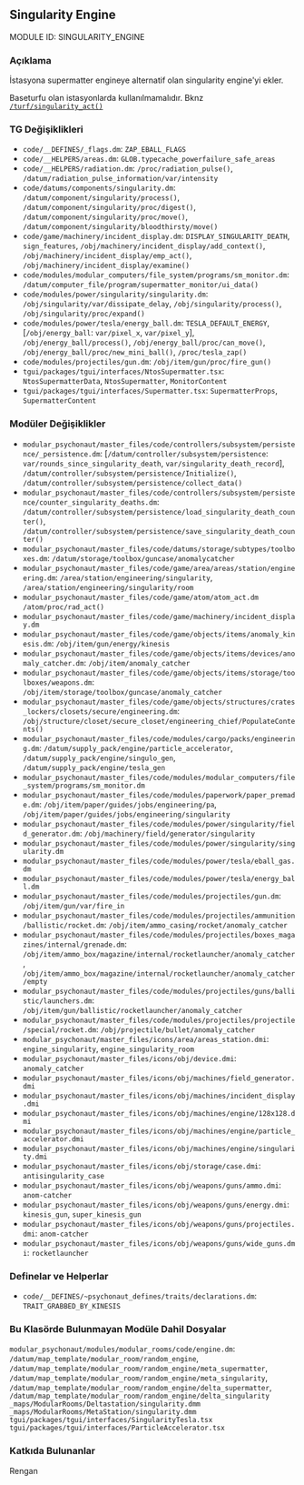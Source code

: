 ## Singularity Engine

MODULE ID: SINGULARITY_ENGINE

### Açıklama

İstasyona supermatter engineye alternatif olan singularity engine'yi ekler.

Baseturfu olan istasyonlarda kullanılmamalıdır. Bknz [`/turf/singularity_act()`](/code/game/turfs/turf.dm#L542)

### TG Değişiklikleri

- `code/__DEFINES/_flags.dm`: `ZAP_EBALL_FLAGS`
- `code/__HELPERS/areas.dm`: `GLOB.typecache_powerfailure_safe_areas`
- `code/__HELPERS/radiation.dm`: `/proc/radiation_pulse()`, `/datum/radiation_pulse_information/var/intensity`
- `code/datums/components/singularity.dm`: `/datum/component/singularity/process()`, `/datum/component/singularity/proc/digest()`, `/datum/component/singularity/proc/move()`, `/datum/component/singularity/bloodthirsty/move()`
- `code/game/machinery/incident_display.dm`: `DISPLAY_SINGULARITY_DEATH`, `sign_features`, `/obj/machinery/incident_display/add_context()`, `/obj/machinery/incident_display/emp_act()`, `/obj/machinery/incident_display/examine()`
- `code/modules/modular_computers/file_system/programs/sm_monitor.dm`: `/datum/computer_file/program/supermatter_monitor/ui_data()`
- `code/modules/power/singularity/singularity.dm`: `/obj/singularity/var/dissipate_delay`, `/obj/singularity/process()`, `/obj/singularity/proc/expand()`
- `code/modules/power/tesla/energy_ball.dm`: `TESLA_DEFAULT_ENERGY`, [`/obj/energy_ball`: `var/pixel_x`, `var/pixel_y`], `/obj/energy_ball/process()`, `/obj/energy_ball/proc/can_move()`, `/obj/energy_ball/proc/new_mini_ball()`, `/proc/tesla_zap()`
- `code/modules/projectiles/gun.dm`: `/obj/item/gun/proc/fire_gun()`
- `tgui/packages/tgui/interfaces/NtosSupermatter.tsx`: `NtosSupermatterData`, `NtosSupermatter`, `MonitorContent`
- `tgui/packages/tgui/interfaces/Supermatter.tsx`: `SupermatterProps`, `SupermatterContent`

### Modüler Değişiklikler

- `modular_psychonaut/master_files/code/controllers/subsystem/persistence/_persistence.dm`: [`/datum/controller/subsystem/persistence`: `var/rounds_since_singularity_death`, `var/singularity_death_record`], `/datum/controller/subsystem/persistence/Initialize()`, `/datum/controller/subsystem/persistence/collect_data()`
- `modular_psychonaut/master_files/code/controllers/subsystem/persistence/counter_singularity_deaths.dm`: `/datum/controller/subsystem/persistence/load_singularity_death_counter()`, `/datum/controller/subsystem/persistence/save_singularity_death_counter()`
- `modular_psychonaut/master_files/code/datums/storage/subtypes/toolboxes.dm`: `/datum/storage/toolbox/guncase/anomalycatcher`
- `modular_psychonaut/master_files/code/game/area/areas/station/engineering.dm`: `/area/station/engineering/singularity`, `/area/station/engineering/singularity/room`
- `modular_psychonaut/master_files/code/game/atom/atom_act.dm` `/atom/proc/rad_act()`
- `modular_psychonaut/master_files/code/game/machinery/incident_display.dm`
- `modular_psychonaut/master_files/code/game/objects/items/anomaly_kinesis.dm`: `/obj/item/gun/energy/kinesis`
- `modular_psychonaut/master_files/code/game/objects/items/devices/anomaly_catcher.dm`: `/obj/item/anomaly_catcher`
- `modular_psychonaut/master_files/code/game/objects/items/storage/toolboxes/weapons.dm`: `/obj/item/storage/toolbox/guncase/anomaly_catcher`
- `modular_psychonaut/master_files/code/game/objects/structures/crates_lockers/closets/secure/engineering.dm`: `/obj/structure/closet/secure_closet/engineering_chief/PopulateContents()`
- `modular_psychonaut/master_files/code/modules/cargo/packs/engineering.dm`: `/datum/supply_pack/engine/particle_accelerator`, `/datum/supply_pack/engine/singulo_gen`, `/datum/supply_pack/engine/tesla_gen`
- `modular_psychonaut/master_files/code/modules/modular_computers/file_system/programs/sm_monitor.dm`
- `modular_psychonaut/master_files/code/modules/paperwork/paper_premade.dm`: `/obj/item/paper/guides/jobs/engineering/pa`, `/obj/item/paper/guides/jobs/engineering/singularity`
- `modular_psychonaut/master_files/code/modules/power/singularity/field_generator.dm`: `/obj/machinery/field/generator/singularity`
- `modular_psychonaut/master_files/code/modules/power/singularity/singularity.dm`
- `modular_psychonaut/master_files/code/modules/power/tesla/eball_gas.dm`
- `modular_psychonaut/master_files/code/modules/power/tesla/energy_ball.dm`
- `modular_psychonaut/master_files/code/modules/projectiles/gun.dm`: `/obj/item/gun/var/fire_in`
- `modular_psychonaut/master_files/code/modules/projectiles/ammunition/ballistic/rocket.dm`: `/obj/item/ammo_casing/rocket/anomaly_catcher`
- `modular_psychonaut/master_files/code/modules/projectiles/boxes_magazines/internal/grenade.dm`: `/obj/item/ammo_box/magazine/internal/rocketlauncher/anomaly_catcher`, `/obj/item/ammo_box/magazine/internal/rocketlauncher/anomaly_catcher/empty`
- `modular_psychonaut/master_files/code/modules/projectiles/guns/ballistic/launchers.dm`: `/obj/item/gun/ballistic/rocketlauncher/anomaly_catcher`
- `modular_psychonaut/master_files/code/modules/projectiles/projectile/special/rocket.dm`: `/obj/projectile/bullet/anomaly_catcher`
- `modular_psychonaut/master_files/icons/area/areas_station.dmi`: `engine_singularity`, `engine_singularity_room`
- `modular_psychonaut/master_files/icons/obj/device.dmi`: `anomaly_catcher`
- `modular_psychonaut/master_files/icons/obj/machines/field_generator.dmi`
- `modular_psychonaut/master_files/icons/obj/machines/incident_display.dmi`
- `modular_psychonaut/master_files/icons/obj/machines/engine/128x128.dmi`
- `modular_psychonaut/master_files/icons/obj/machines/engine/particle_accelerator.dmi`
- `modular_psychonaut/master_files/icons/obj/machines/engine/singularity.dmi`
- `modular_psychonaut/master_files/icons/obj/storage/case.dmi`: `antisingularity_case`
- `modular_psychonaut/master_files/icons/obj/weapons/guns/ammo.dmi`: `anom-catcher`
- `modular_psychonaut/master_files/icons/obj/weapons/guns/energy.dmi`: `kinesis_gun`, `super_kinesis_gun`
- `modular_psychonaut/master_files/icons/obj/weapons/guns/projectiles.dmi`: `anom-catcher`
- `modular_psychonaut/master_files/icons/obj/weapons/guns/wide_guns.dmi`: `rocketlauncher`

### Definelar ve Helperlar

- `code/__DEFINES/~psychonaut_defines/traits/declarations.dm`: `TRAIT_GRABBED_BY_KINESIS`

### Bu Klasörde Bulunmayan Modüle Dahil Dosyalar

`modular_psychonaut/modules/modular_rooms/code/engine.dm`: `/datum/map_template/modular_room/random_engine`, `/datum/map_template/modular_room/random_engine/meta_supermatter`, `/datum/map_template/modular_room/random_engine/meta_singularity`, `/datum/map_template/modular_room/random_engine/delta_supermatter`, `/datum/map_template/modular_room/random_engine/delta_singularity`
`_maps/ModularRooms/Deltastation/singularity.dmm`
`_maps/ModularRooms/MetaStation/singularity.dmm`
`tgui/packages/tgui/interfaces/SingularityTesla.tsx`
`tgui/packages/tgui/interfaces/ParticleAccelerator.tsx`

### Katkıda Bulunanlar

Rengan
